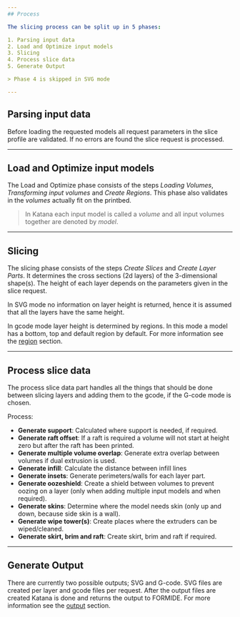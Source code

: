 ```yaml
---
## Process

The slicing process can be split up in 5 phases:

1. Parsing input data
2. Load and Optimize input models
3. Slicing
4. Process slice data
5. Generate Output

> Phase 4 is skipped in SVG mode

---
```

## Parsing input data
Before loading the requested models all request parameters in the slice profile are validated. If no errors are found the slice request is processed.

---
## Load and Optimize input models
The Load and Optimize phase consists of the steps _Loading Volumes_, _Transforming input volumes_ and _Create Regions_. This phase also validates in the _volumes_ actually fit on the printbed.

> In Katana each input model is called a _volume_ and all input volumes together are denoted by _model_.

---
## Slicing
The slicing phase consists of the steps _Create Slices_  and _Create Layer Parts_. It determines the cross sections (2d layers) of the 3-dimensional shape(s). The height of each layer depends on the parameters given in the slice request.

In SVG mode no information on layer height is returned, hence it is assumed that all the layers have the same height.

In gcode mode layer height is determined by regions. In this mode a model has a bottom, top and default region by default. For more information see the [region](https://developers.formide.com/#/docs/katana/basics/regions) section.

---
## Process slice data
The process slice data part handles all the things that should be done between slicing layers and adding them to the gcode, if the G-code mode is chosen.

Process:
* **Generate support**: Calculated where support is needed, if required.
* **Generate raft offset**: If a raft is required a volume will not start at height zero but after the raft has been printed.
* **Generate multiple volume overlap**: Generate extra overlap between volumes if dual extrusion is used.
* **Generate infill**: Calculate the distance between infill lines
* **Generate insets**: Generate perimeters/walls for each layer part.
* **Generate oozeshield**: Create a shield between volumes to prevent oozing on a layer (only when adding multiple input models and when required).
* **Generate skins**: Determine where the model needs skin (only up and down, because side skin is a wall).
* **Generate wipe tower(s)**: Create places where the extruders can be wiped/cleaned.
* **Generate skirt, brim and raft**: Create skirt, brim and raft if required.

---
## Generate Output
There are currently two possible outputs; SVG and G-code. SVG files are created per layer and gcode files
per request.
After the output files are created Katana is done and returns the output to FORMIDE. For more information see the [output](https://developers.formide.com/#/docs/katana/output/) section.
